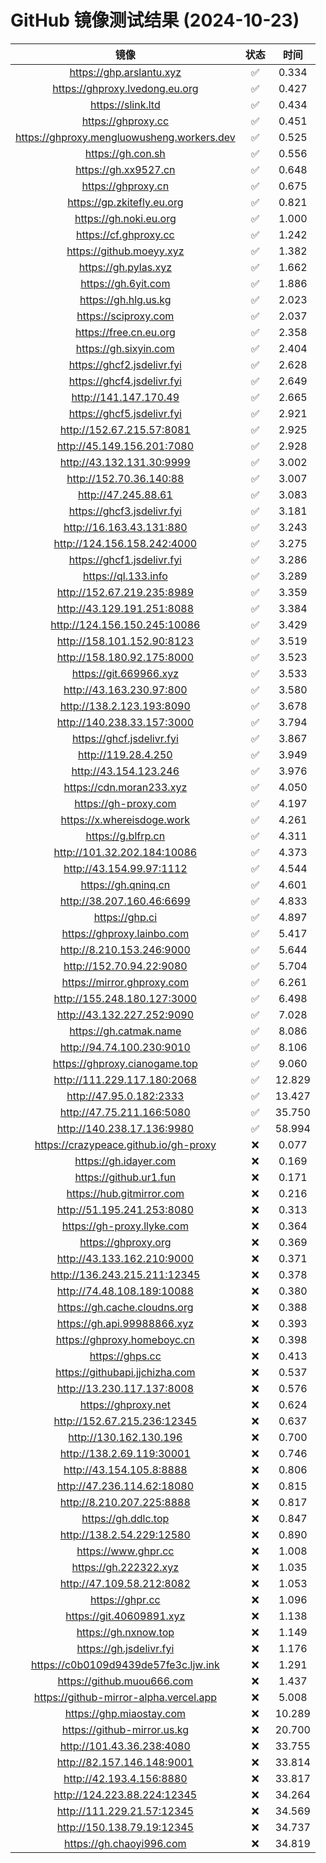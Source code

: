 # GitHub 镜像测试结果 (2024-10-23)

|  镜像  |  状态  |  时间  |
| :----: | :----: | :----: |
| https://ghp.arslantu.xyz | ✅ | 0.334 |
| https://ghproxy.lvedong.eu.org | ✅ | 0.427 |
| https://slink.ltd | ✅ | 0.434 |
| https://ghproxy.cc | ✅ | 0.451 |
| https://ghproxy.mengluowusheng.workers.dev | ✅ | 0.525 |
| https://gh.con.sh | ✅ | 0.556 |
| https://gh.xx9527.cn | ✅ | 0.648 |
| https://ghproxy.cn | ✅ | 0.675 |
| https://gp.zkitefly.eu.org | ✅ | 0.821 |
| https://gh.noki.eu.org | ✅ | 1.000 |
| https://cf.ghproxy.cc | ✅ | 1.242 |
| https://github.moeyy.xyz | ✅ | 1.382 |
| https://gh.pylas.xyz | ✅ | 1.662 |
| https://gh.6yit.com | ✅ | 1.886 |
| https://gh.hlg.us.kg | ✅ | 2.023 |
| https://sciproxy.com | ✅ | 2.037 |
| https://free.cn.eu.org | ✅ | 2.358 |
| https://gh.sixyin.com | ✅ | 2.404 |
| https://ghcf2.jsdelivr.fyi | ✅ | 2.628 |
| https://ghcf4.jsdelivr.fyi | ✅ | 2.649 |
| http://141.147.170.49 | ✅ | 2.665 |
| https://ghcf5.jsdelivr.fyi | ✅ | 2.921 |
| http://152.67.215.57:8081 | ✅ | 2.925 |
| http://45.149.156.201:7080 | ✅ | 2.928 |
| http://43.132.131.30:9999 | ✅ | 3.002 |
| http://152.70.36.140:88 | ✅ | 3.007 |
| http://47.245.88.61 | ✅ | 3.083 |
| https://ghcf3.jsdelivr.fyi | ✅ | 3.181 |
| http://16.163.43.131:880 | ✅ | 3.243 |
| http://124.156.158.242:4000 | ✅ | 3.275 |
| https://ghcf1.jsdelivr.fyi | ✅ | 3.286 |
| https://ql.133.info | ✅ | 3.289 |
| http://152.67.219.235:8989 | ✅ | 3.359 |
| http://43.129.191.251:8088 | ✅ | 3.384 |
| http://124.156.150.245:10086 | ✅ | 3.429 |
| http://158.101.152.90:8123 | ✅ | 3.519 |
| http://158.180.92.175:8000 | ✅ | 3.523 |
| https://git.669966.xyz | ✅ | 3.533 |
| http://43.163.230.97:800 | ✅ | 3.580 |
| http://138.2.123.193:8090 | ✅ | 3.678 |
| http://140.238.33.157:3000 | ✅ | 3.794 |
| https://ghcf.jsdelivr.fyi | ✅ | 3.867 |
| http://119.28.4.250 | ✅ | 3.949 |
| http://43.154.123.246 | ✅ | 3.976 |
| https://cdn.moran233.xyz | ✅ | 4.050 |
| https://gh-proxy.com | ✅ | 4.197 |
| https://x.whereisdoge.work | ✅ | 4.261 |
| https://g.blfrp.cn | ✅ | 4.311 |
| http://101.32.202.184:10086 | ✅ | 4.373 |
| http://43.154.99.97:1112 | ✅ | 4.544 |
| https://gh.qninq.cn | ✅ | 4.601 |
| http://38.207.160.46:6699 | ✅ | 4.833 |
| https://ghp.ci | ✅ | 4.897 |
| https://ghproxy.lainbo.com | ✅ | 5.417 |
| http://8.210.153.246:9000 | ✅ | 5.644 |
| http://152.70.94.22:9080 | ✅ | 5.704 |
| https://mirror.ghproxy.com | ✅ | 6.261 |
| http://155.248.180.127:3000 | ✅ | 6.498 |
| http://43.132.227.252:9090 | ✅ | 7.028 |
| https://gh.catmak.name | ✅ | 8.086 |
| http://94.74.100.230:9010 | ✅ | 8.106 |
| https://ghproxy.cianogame.top | ✅ | 9.060 |
| http://111.229.117.180:2068 | ✅ | 12.829 |
| http://47.95.0.182:2333 | ✅ | 13.427 |
| http://47.75.211.166:5080 | ✅ | 35.750 |
| http://140.238.17.136:9980 | ✅ | 58.994 |
| https://crazypeace.github.io/gh-proxy | ❌ | 0.077 |
| https://gh.idayer.com | ❌ | 0.169 |
| https://github.ur1.fun | ❌ | 0.171 |
| https://hub.gitmirror.com | ❌ | 0.216 |
| http://51.195.241.253:8080 | ❌ | 0.313 |
| https://gh-proxy.llyke.com | ❌ | 0.364 |
| https://ghproxy.org | ❌ | 0.369 |
| http://43.133.162.210:9000 | ❌ | 0.371 |
| http://136.243.215.211:12345 | ❌ | 0.378 |
| http://74.48.108.189:10088 | ❌ | 0.380 |
| https://gh.cache.cloudns.org | ❌ | 0.388 |
| https://gh.api.99988866.xyz | ❌ | 0.393 |
| https://ghproxy.homeboyc.cn | ❌ | 0.398 |
| https://ghps.cc | ❌ | 0.413 |
| https://githubapi.jjchizha.com | ❌ | 0.537 |
| http://13.230.117.137:8008 | ❌ | 0.576 |
| https://ghproxy.net | ❌ | 0.624 |
| http://152.67.215.236:12345 | ❌ | 0.637 |
| http://130.162.130.196 | ❌ | 0.700 |
| http://138.2.69.119:30001 | ❌ | 0.746 |
| http://43.154.105.8:8888 | ❌ | 0.806 |
| http://47.236.114.62:18080 | ❌ | 0.815 |
| http://8.210.207.225:8888 | ❌ | 0.817 |
| https://gh.ddlc.top | ❌ | 0.847 |
| http://138.2.54.229:12580 | ❌ | 0.890 |
| https://www.ghpr.cc | ❌ | 1.008 |
| https://gh.222322.xyz | ❌ | 1.035 |
| http://47.109.58.212:8082 | ❌ | 1.053 |
| https://ghpr.cc | ❌ | 1.096 |
| https://git.40609891.xyz | ❌ | 1.138 |
| https://gh.nxnow.top | ❌ | 1.149 |
| https://gh.jsdelivr.fyi | ❌ | 1.176 |
| https://c0b0109d9439de57fe3c.ljw.ink | ❌ | 1.291 |
| https://github.muou666.com | ❌ | 1.437 |
| https://github-mirror-alpha.vercel.app | ❌ | 5.008 |
| https://ghp.miaostay.com | ❌ | 10.289 |
| https://github-mirror.us.kg | ❌ | 20.700 |
| http://101.43.36.238:4080 | ❌ | 33.755 |
| http://82.157.146.148:9001 | ❌ | 33.814 |
| http://42.193.4.156:8880 | ❌ | 33.817 |
| http://124.223.88.224:12345 | ❌ | 34.264 |
| http://111.229.21.57:12345 | ❌ | 34.569 |
| http://150.138.79.19:12345 | ❌ | 34.737 |
| https://gh.chaoyi996.com | ❌ | 34.819 |
